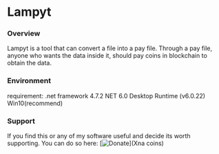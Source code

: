 # Lampyt 

### Overview ###
 
Lampyt is a tool that can convert a file into a pay file. Through a pay file, anyone who wants the data inside it, should pay coins in blockchain to obtain the data.

### Environment ###
requirement:
   .net framework 4.7.2
   NET 6.0 Desktop Runtime (v6.0.22)
   Win10(recommend)

### Support ###
If you find this or any of my software useful and decide its worth supporting.  You can do so here:  [![Donate](NRotnt453Yzsq9ibiVfC661YQCWnA2oGN3)](Xna coins)
